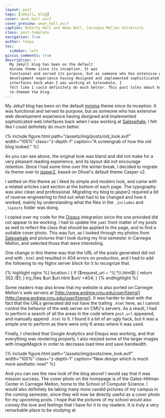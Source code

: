 ```yaml
---
layout: post
tags: [Jekyll, blog]
cover: wean_hall.avif
cover_preview: wean_hall.avif
caption: Doherty Hall and Wean Hall, Carnegie Mellon University
class: post-template
navigation: True
author: fanpu
toc:
  sidebar: left
giscus_comments: true
description: >
  My Jekyll blog has been on the default
  minima theme since its inception. It was
  functional and served its purpose, but as someone who has extensive web
  development experience having designed and implemented sophisticated web
  interfaces back when I was working at Saleswhale, I
  felt like I could definitely do much better. This post talks about how I
  re-themed the blog.
---
```

My Jekyll blog has been on the default
[minima](https://github.com/jekyll/minima) theme since its inception. It was
functional and served its purpose, but as someone who has extensive web
development experience having designed and implemented sophisticated web
interfaces back when I was working at [Saleswhale](https://saleswhale.com), I
felt like I could definitely do much better.


{% include figure.html path="/assets/img/posts/old_look.avif" width="100%"
class="z-depth-1" caption="A screengrab of how the old blog looked." %}

As you can see above, the original look was bland and did not make for a very pleasant reading experience, and its layout did not encourage retention. Since I had some time over the winter break, I decided to migrate its theme over to [jasper2](https://github.com/jekyller/jasper2), based on Ghost's default theme Casper v2.


I settled on this theme as I liked its simple and modern look, and came with a related articles card section at the bottom of each page. The typography was also clean and professional. Migrating my blog to jasper2 required a bit of reverse-engineering to find out what had to be changed and how it worked, mainly by understanding what the files in the `_includes` and `_layouts` folder was doing.

I copied over my code for the [Disqus](https://disqus.com) integration since the one provided did not appear to be working. I had to update the `yaml` front matter of my posts as well to reflect the class that should be applied to the page, and to find a suitable cover photo. This was fun, as I looked through my photos from [Saleswhale](https://saleswhale.com) and pictures that I took during my first semester in Carnegie Mellon, and selected those that were interesting.

One change in this theme was that the URL of the posts generated did not end with `.html` and resulted in 404 errors on production, and I had to add the following to my Nginx server block for it to recognize that.

{% highlight nginx %}
location / {
  if ($request_uri ~ ^/(.*)\.html$) {
    return 302 /$1;
  }
  try_files $uri $uri.html $uri/ =404;
}
{% endhighlight %}

Some readers may also know that my website is also ported on Carnegie Mellon's web servers at [http://www.andrew.cmu.edu/user/fzeng/](http://www.andrew.cmu.edu/user/fzeng/). It was harder to deal with the fact that the URLs generated did not have the trailing `.html` here, as I cannot control the behavior of the web server on CMU's servers. As a result, I had to perform a search of all the areas in the code where `post.url` appeared, and manually append `.html` to it. I found it a bit of an ugly hack, but it was a simple one to perform as there were only 6 areas where it was used.

Finally, I checked that Google Analytics and Disqus was working, and that everything was rendering properly. I also resized some of the larger images with ImageMagick in order to decrease load time and save bandwidth.

{% include figure.html 
  path="/assets/img/posts/new_look.avif" 
  width="100%"
  class="z-depth-1" 
  caption="New design which is much more aesthetic now!"
%}

And you can see the new look of the blog above! I would say that it was mission success. The cover photo on the homepage is of the Gates-Hillman Center in Carnegie Mellon, home to the School of Computer Science. I would also definitely be taking many more candid pictures of my campus in the coming semester, since they will now be directly useful as a cover photo for my upcoming posts. I hope that the pictures of my school would also convey the love and feelings that I have for it to my readers. It is truly a very remarkable place to be studying at.


